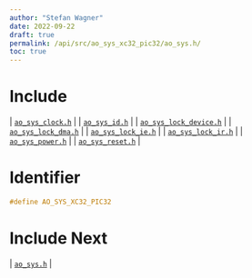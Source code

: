 ```yaml
---
author: "Stefan Wagner"
date: 2022-09-22
draft: true
permalink: /api/src/ao_sys_xc32_pic32/ao_sys.h/
toc: true
---
```


# Include

| [`ao_sys_clock.h`](ao_sys_clock.h.md) |
| [`ao_sys_id.h`](ao_sys_id.h.md) |
| [`ao_sys_lock_device.h`](ao_sys_lock_device.h.md) |
| [`ao_sys_lock_dma.h`](ao_sys_lock_dma.h.md) |
| [`ao_sys_lock_ie.h`](ao_sys_lock_ie.h.md) |
| [`ao_sys_lock_ir.h`](ao_sys_lock_ir.h.md) |
| [`ao_sys_power.h`](ao_sys_power.h.md) |
| [`ao_sys_reset.h`](ao_sys_reset.h.md) |

# Identifier

```c
#define AO_SYS_XC32_PIC32
```

# Include Next

| [`ao_sys.h`](../ao_sys_xc32/ao_sys.h.md) |
